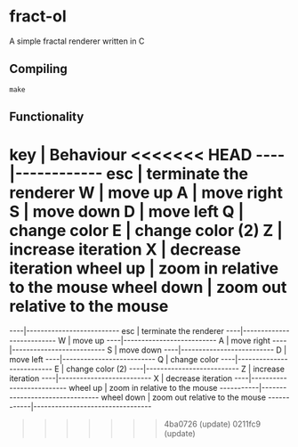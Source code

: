 # fract-ol
A simple fractal renderer written in C

## Compiling
```
make
```

## Functionality
key | Behaviour
<<<<<<< HEAD
----|------------
esc | terminate the renderer
W   | move up
A   | move right
S   | move down
D   | move left
Q   | change color
E   | change color (2)
Z   | increase iteration
X   | decrease iteration
wheel up   | zoom in relative to the mouse
wheel down  | zoom out relative to the mouse
=======
----|--------------------------
esc | terminate the renderer
----|--------------------------
W   | move up
----|--------------------------
A   | move right
----|--------------------------
S   | move down
----|--------------------------
D   | move left
----|--------------------------
Q   | change color
----|--------------------------
E   | change color (2)
----|--------------------------
Z   | increase iteration
----|--------------------------
X   | decrease iteration
----|--------------------------
wheel up   | zoom in relative to the mouse
-----------|--------------------------------
wheel down  | zoom out relative to the mouse
------------|---------------------------------
>>>>>>> 4ba0726 (update)
>>>>>>> 0211fc9 (update)
